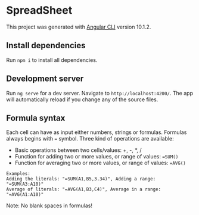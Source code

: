 # SpreadSheet

This project was generated with [Angular CLI](https://github.com/angular/angular-cli) version 10.1.2.

## Install dependencies

Run ```npm i``` to install all dependencies.

## Development server

Run `ng serve` for a dev server. Navigate to `http://localhost:4200/`. The app will automatically reload if you change any of the source files.

## Formula syntax

Each cell can have as input either numbers, strings or formulas.
Formulas always begins with `=` symbol.
Three kind of operations are available:

- Basic operations between two cells/values: +, -, *, /
- Function for adding two or more values, or range of values: `=SUM()`
- Function for averaging two or more values, or range of values: `=AVG()`
```
Examples:
Adding the literals: "=SUM(A1,B5,3.34)", Adding a range: "=SUM(A3:A10)"
Average of literals: "=AVG(A1,B3,C4)", Average in a range: "=AVG(A1:A10)"
```
Note: No blank spaces in formulas!
